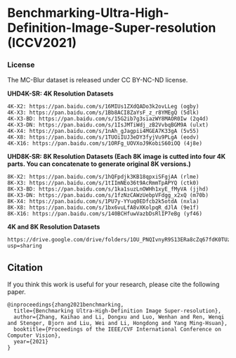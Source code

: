 # Benchmarking-Ultra-High-Definition-Image-Super-resolution (ICCV2021)



### License

The MC-Blur dataset is released under CC BY-NC-ND license.



__UHD4K-SR: 4K Resolution Datasets__


```
4K-X2: https://pan.baidu.com/s/16MIUs1ZXdQADo3k2ovLLeg (ogby)
4K-X3: https://pan.baidu.com/s/1Bb8ACI8ZaYsF_z_r8YMEgQ (5dlk)
4K-X3-BD: https://pan.baidu.com/s/15G2ib7g3siazWY8MAOR0Iw (2q4d)
4K-X3-DN: https://pan.baidu.com/s/1IsJMTiWdj_zB2VvbqBGM9A (ulxt)
4K-X4: https://pan.baidu.com/s/1nAh_gJagpii4MGEA7K33gA (5v55)
4K-X8: https://pan.baidu.com/s/1TUOiIUJ3eDY3fyjVu9PLgA (eodv)
4K-X16: https://pan.baidu.com/s/1ORFg_UOVXoJ9KobiS60iOQ (4j8e)
```

__UHD8K-SR: 8K Resolution Datasets (Each 8K image is cutted into four 4K parts. You can concatenate to generate original 8K versions.)__


```
8K-X2: https://pan.baidu.com/s/1hQFpdjk3KB18qpxiSFgjAA (rlme)
8K-X3: https://pan.baidu.com/s/1tIImNEo36t9AcRmmTpAPYQ (ctk0)
8K-X3-BD: https://pan.baidu.com/s/1ka1suzLnOWHh1xyE_fMyVA (jjhd)
8K-X3-DN: https://pan.baidu.com/s/1fzNzCAWzUebpVFdgg_x2xQ (m70b)
8K-X4: https://pan.baidu.com/s/1PU7y-YYuq0EDfcb2k5otdA (nxla)
8K-X8: https://pan.baidu.com/s/1bx6vuLfA8vXKolpqR_dJlA (9e1f)
8K-X16: https://pan.baidu.com/s/140BCHfuwVazbDsRlIP7eBg (yf46)
```


__4K and 8K Resolution Datasets__


```
https://drive.google.com/drive/folders/1OU_PNQIvnyR9S13ERa8cZq67fdK0TUzD?usp=sharing
```



## Citation
If you think this work is useful for your research, please cite the following paper.

```
@inproceedings{zhang2021benchmarking,
  title={Benchmarking Ultra-High-Definition Image Super-resolution},
  author={Zhang, Kaihao and Li, Dongxu and Luo, Wenhan and Ren, Wenqi and Stenger, Bjorn and Liu, Wei and Li, Hongdong and Yang Ming-Hsuan},
  booktitle={Proceedings of the IEEE/CVF International Conference on Computer Vision},
  year={2021}
}
```


















